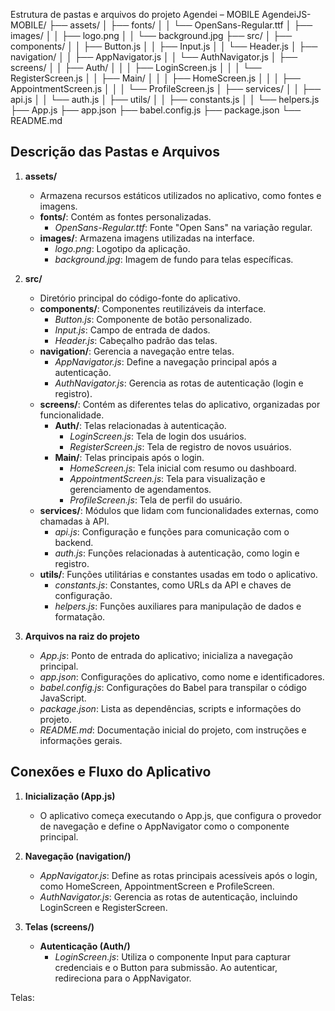 Estrutura de pastas e arquivos do projeto Agendei – MOBILE
AgendeiJS-MOBILE/
├── assets/
│   ├── fonts/
│   │   └── OpenSans-Regular.ttf
│   ├── images/
│   │   ├── logo.png
│   │   └── background.jpg
├── src/
│   ├── components/
│   │   ├── Button.js
│   │   ├── Input.js
│   │   └── Header.js
│   ├── navigation/
│   │   ├── AppNavigator.js
│   │   └── AuthNavigator.js
│   ├── screens/
│   │   ├── Auth/
│   │   │   ├── LoginScreen.js
│   │   │   └── RegisterScreen.js
│   │   ├── Main/
│   │   │   ├── HomeScreen.js
│   │   │   ├── AppointmentScreen.js
│   │   │   └── ProfileScreen.js
│   ├── services/
│   │   ├── api.js
│   │   └── auth.js
│   ├── utils/
│   │   ├── constants.js
│   │   └── helpers.js
├── App.js
├── app.json
├── babel.config.js
├── package.json
└── README.md

## Descrição das Pastas e Arquivos

1. **assets/**
   - Armazena recursos estáticos utilizados no aplicativo, como fontes e imagens.
   - **fonts/**: Contém as fontes personalizadas.
     - *OpenSans-Regular.ttf*: Fonte "Open Sans" na variação regular.
   - **images/**: Armazena imagens utilizadas na interface.
     - *logo.png*: Logotipo da aplicação.
     - *background.jpg*: Imagem de fundo para telas específicas.

2. **src/**
   - Diretório principal do código-fonte do aplicativo.
   - **components/**: Componentes reutilizáveis da interface.
     - *Button.js*: Componente de botão personalizado.
     - *Input.js*: Campo de entrada de dados.
     - *Header.js*: Cabeçalho padrão das telas.
   - **navigation/**: Gerencia a navegação entre telas.
     - *AppNavigator.js*: Define a navegação principal após a autenticação.
     - *AuthNavigator.js*: Gerencia as rotas de autenticação (login e registro).
   - **screens/**: Contém as diferentes telas do aplicativo, organizadas por funcionalidade.
     - **Auth/**: Telas relacionadas à autenticação.
       - *LoginScreen.js*: Tela de login dos usuários.
       - *RegisterScreen.js*: Tela de registro de novos usuários.
     - **Main/**: Telas principais após o login.
       - *HomeScreen.js*: Tela inicial com resumo ou dashboard.
       - *AppointmentScreen.js*: Tela para visualização e gerenciamento de agendamentos.
       - *ProfileScreen.js*: Tela de perfil do usuário.
   - **services/**: Módulos que lidam com funcionalidades externas, como chamadas à API.
     - *api.js*: Configuração e funções para comunicação com o backend.
     - *auth.js*: Funções relacionadas à autenticação, como login e registro.
   - **utils/**: Funções utilitárias e constantes usadas em todo o aplicativo.
     - *constants.js*: Constantes, como URLs da API e chaves de configuração.
     - *helpers.js*: Funções auxiliares para manipulação de dados e formatação.

3. **Arquivos na raiz do projeto**
   - *App.js*: Ponto de entrada do aplicativo; inicializa a navegação principal.
   - *app.json*: Configurações do aplicativo, como nome e identificadores.
   - *babel.config.js*: Configurações do Babel para transpilar o código JavaScript.
   - *package.json*: Lista as dependências, scripts e informações do projeto.
   - *README.md*: Documentação inicial do projeto, com instruções e informações gerais.

## Conexões e Fluxo do Aplicativo

1. **Inicialização (App.js)**
   - O aplicativo começa executando o App.js, que configura o provedor de navegação e define o AppNavigator como o componente principal.

2. **Navegação (navigation/)**
   - *AppNavigator.js*: Define as rotas principais acessíveis após o login, como HomeScreen, AppointmentScreen e ProfileScreen.
   - *AuthNavigator.js*: Gerencia as rotas de autenticação, incluindo LoginScreen e RegisterScreen.

3. **Telas (screens/)**
   - **Autenticação (Auth/)**
     - *LoginScreen.js*: Utiliza o componente Input para capturar credenciais e o Button para submissão. Ao autenticar, redireciona para o AppNavigator.

Telas:

